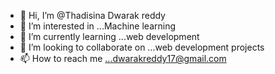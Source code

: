 - 👋 Hi, I’m @Thadisina Dwarak reddy
- 👀 I’m interested in ...Machine learning
- 🌱 I’m currently learning ...web development
- 💞️ I’m looking to collaborate on ...web development projects
- 📫 How to reach me ...dwarakreddy17@gmail.com

<!---
thadisinaDwarakreddy/thadisinaDwarakreddy is a ✨ special ✨ repository because its `README.md` (this file) appears on your GitHub profile.
You can click the Preview link to take a look at your changes.
--->
